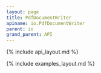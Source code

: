 ```yaml
---
layout: page
title: PdfDocumentWriter
apiname: io.PdfDocumentWriter
parent: io
grand_parent: API
---
```


{% include api_layout.md %}

{% include examples_layout.md %}
